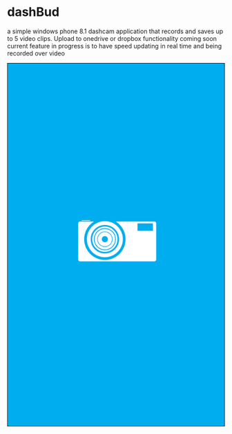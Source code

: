 # dashBud
a simple windows phone 8.1 dashcam application that records and saves up to 5 video clips. Upload to onedrive or dropbox functionality coming soon
current feature in progress is to have speed updating in real time and being recorded over video

![SplashScreen](https://github.com/itsseanl/dashBud/blob/master/dashBud/Assets/SplashScreen.scale-240.png?raw=true)
